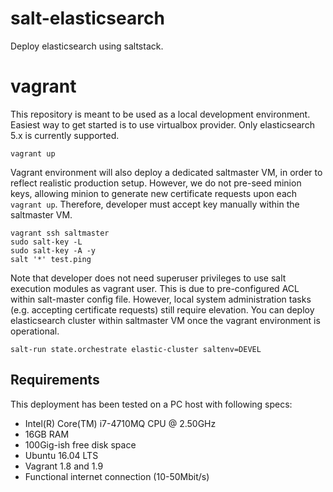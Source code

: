 # salt-elasticsearch
Deploy elasticsearch using saltstack.

# vagrant

This repository is meant to be used as a local development environment. Easiest way to get started is to use virtualbox provider. Only elasticsearch 5.x is currently supported.

```
vagrant up
```

Vagrant environment will also deploy a dedicated saltmaster VM, in order to reflect realistic production setup. However, we do not pre-seed minion keys, allowing minion to generate new certificate requests upon each `vagrant up`. Therefore, developer must accept key manually within the saltmaster VM.

```
vagrant ssh saltmaster
sudo salt-key -L
sudo salt-key -A -y
salt '*' test.ping
```

Note that developer does not need superuser privileges to use salt execution modules as vagrant user. This is due to pre-configured ACL within salt-master config file. However, local system administration tasks (e.g. accepting certificate requests) still require elevation. You can deploy elasticsearch cluster within saltmaster VM once the vagrant environment is operational.

```
salt-run state.orchestrate elastic-cluster saltenv=DEVEL
```

## Requirements

This deployment has been tested on a PC host with following specs:
* Intel(R) Core(TM) i7-4710MQ CPU @ 2.50GHz
* 16GB RAM
* 100Gig-ish free disk space
* Ubuntu 16.04 LTS
* Vagrant 1.8 and 1.9
* Functional internet connection (10-50Mbit/s)

